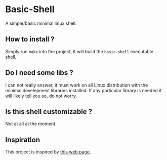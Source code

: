# Basic-Shell
A simple/basic minimal linux shell.
## How to install ?
Simply run `make` into the project, it will build the `basic-shell` executable shell.
## Do I need some libs ?
I can not really answer, it must work on all Linux distribution with the minimal develepment libraries installed.
If any particular library is needed it will likely tell you so, do not worry.
## Is this shell customizable ?
Not at all at the moment.
## Inspiration
This project is inspired by [this web page](https://brennan.io/2015/01/16/write-a-shell-in-c/).
